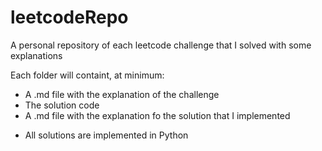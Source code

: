 # leetcodeRepo
A personal repository of each leetcode challenge that I solved with some explanations 

Each folder will containt, at minimum:
  - A .md file with the explanation of the challenge
  - The solution code
  - A .md file with the explanation fo the solution that I implemented

* All solutions are implemented in Python

